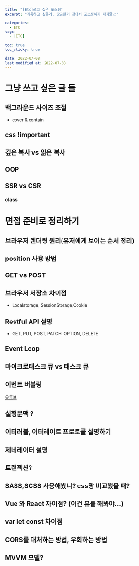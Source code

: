 ```yaml
---
title: "[Etc]쓰고 싶은 포스팅"
excerpt: "기록하고 싶은거, 궁금한거 찾아서 포스팅하기 대기줄📈"

categories:
  - ETC
tags:
  - [ETC]

toc: true
toc_sticky: true

date: 2022-07-08
last_modified_at: 2022-07-08
---
```


# 그냥 쓰고 싶은 글 들

## 백그라운드 사이즈 조절

- cover & contain

## css !important

## 깊은 복사 vs 얇은 복사

## OOP

## SSR vs CSR

### class

# 면접 준비로 정리하기

## 브라우저 렌더링 원리(유저에게 보이는 순서 정리)

## position 사용 방법

## GET vs POST

## 브라우저 저장소 차이점

- Localstorage, SessionStorage,Cookie

## Restful API 설명

- GET, PUT, POST, PATCH, OPTION, DELETE

## Event Loop

## 마이크로태스크 큐 vs 태스크 큐

## 이벤트 버블링

[유투브](https://youtu.be/8aGhZQkoFbQ)

## 실행문맥 ?

## 이터러블, 이터레이트 프로토콜 설명하기

## 제네레이터 설명

## 트랜젝션?

## SASS,SCSS 사용해봤니? css랑 비교했을 때?

## Vue 와 React 차이점? (이건 뷰를 해봐야...)

## var let const 차이점

## CORS를 대처하는 방법, 우회하는 방법

## MVVM 모델?
